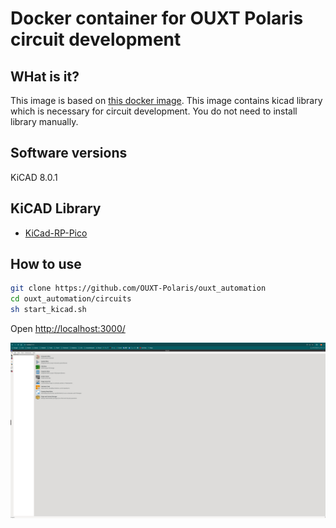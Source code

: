 # Docker container for OUXT Polaris circuit development

## WHat is it?

This image is based on [this docker image](https://docs.linuxserver.io/images/docker-kicad/).
This image contains kicad library which is necessary for circuit development.
You do not need to install library manually.

## Software versions

KiCAD 8.0.1

## KiCAD Library

- [KiCad-RP-Pico](https://github.com/ncarandini/KiCad-RP-Pico)

## How to use

```bash
git clone https://github.com/OUXT-Polaris/ouxt_automation
cd ouxt_automation/circuits
sh start_kicad.sh
```

Open [http://localhost:3000/](http://localhost:3000/)

![kicad](./kicad.png)
